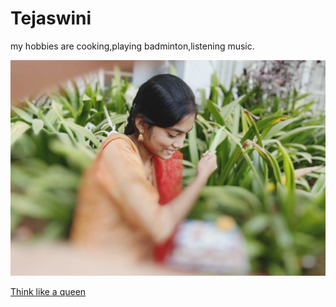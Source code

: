 # Tejaswini<br>

 my hobbies are cooking,playing badminton,listening music.<br>



![no image](Tejaswini.jpg)

[Think like a queen](README.md)<br>


